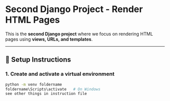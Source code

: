 






# Second Django Project - Render HTML Pages

This is the **second Django project** where we focus on rendering HTML pages using **views, URLs, and templates**.  

---

## 🚀 Setup Instructions

### 1. Create and activate a virtual environment
```bash
python -m venv foldername
foldername\Scripts\activate   # On Windows
see other things in instruction file 

 
